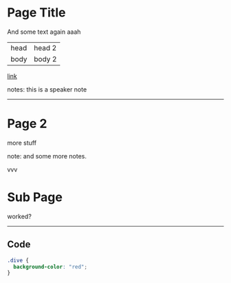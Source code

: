 # Page Title

And some text again aaah


<table>
  <tr>
    <td>head</td><td>head 2</td>
  </tr>
  <tr>
    <td>body</td><td>body 2</body>
  </tr>
  </table>

[link](somewhere.com)

notes: this is a speaker note

---

# Page 2

more stuff

note: and some more notes.

vvv

# Sub Page

worked?

---

## Code

```css
.dive {
  background-color: "red";
}
```
